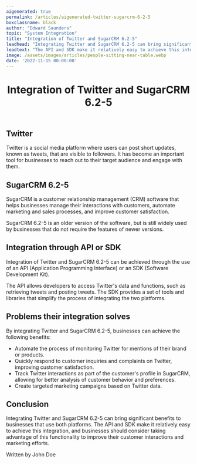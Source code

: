 ```yaml
---
aigenerated: true
permalink: /articles/aigenerated-twitter-sugarcrm-6-2-5
boxclassname: black
author: "Edward Saunders"
topic: "System Integration"
title: "Integration of Twitter and SugarCRM 6.2-5"
leadhead: "Integrating Twitter and SugarCRM 6.2-5 can bring significant benefits to businesses that use both platforms"
leadtext: "The API and SDK make it relatively easy to achieve this integration, and businesses should consider taking advantage of this functionality to improve their customer interactions and marketing efforts."
image: /assets/images/articles/people-sitting-near-table.webp
date: '2022-11-15 00:00:00'
---
```

<div class="arttext">	<header>
		<h1>Integration of Twitter and SugarCRM 6.2-5</h1>
	</header>
	<main>
		<section>
			<h2>Twitter</h2>
			<p>Twitter is a social media platform where users can post short updates, known as tweets, that are visible to followers. It has become an important tool for businesses to reach out to their target audience and engage with them.</p>
		</section>
		<section>
			<h2>SugarCRM 6.2-5</h2>
			<p>SugarCRM is a customer relationship management (CRM) software that helps businesses manage their interactions with customers, automate marketing and sales processes, and improve customer satisfaction.</p>
			<p>SugarCRM 6.2-5 is an older version of the software, but is still widely used by businesses that do not require the features of newer versions.</p>
		</section>
		<section>
			<h2>Integration through API or SDK</h2>
			<p>Integration of Twitter and SugarCRM 6.2-5 can be achieved through the use of an API (Application Programming Interface) or an SDK (Software Development Kit).</p>
			<p>The API allows developers to access Twitter's data and functions, such as retrieving tweets and posting tweets. The SDK provides a set of tools and libraries that simplify the process of integrating the two platforms.</p>
		</section>
		<section>
			<h2>Problems their integration solves</h2>
			<p>By integrating Twitter and SugarCRM 6.2-5, businesses can achieve the following benefits:</p>
			<ul>
				<li>Automate the process of monitoring Twitter for mentions of their brand or products.</li>
				<li>Quickly respond to customer inquiries and complaints on Twitter, improving customer satisfaction.</li>
				<li>Track Twitter interactions as part of the customer's profile in SugarCRM, allowing for better analysis of customer behavior and preferences.</li>
				<li>Create targeted marketing campaigns based on Twitter data.</li>
			</ul>
		</section>
		<section>
			<h2>Conclusion</h2>
			<p>Integrating Twitter and SugarCRM 6.2-5 can bring significant benefits to businesses that use both platforms. The API and SDK make it relatively easy to achieve this integration, and businesses should consider taking advantage of this functionality to improve their customer interactions and marketing efforts.</p>
		</section>
	</main>
	<footer>
		<p>Written by John Doe</p>
	</footer>
</div>